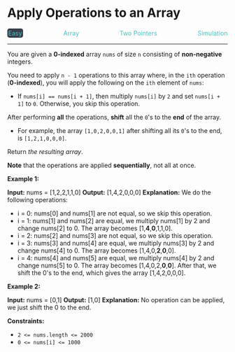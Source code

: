 # Apply Operations to an Array

<div style="display: flex; justify-content: space-between; align-items: center">
<div style="color: #46c6c2;
padding: 2px; background-color: #3a3f4b; border-radius: 5px;">Easy</div>
<div style="color: #46c6c2">Array</div>
<div style="color: #46c6c2">Two Pointers</div>
<div style="color: #46c6c2">Simulation</div>
</div>

---

You are given a **0-indexed** array `nums` of size `n` consisting of **non-negative** integers.

You need to apply `n - 1` operations to this array where, in the `ith` operation (**0-indexed**), you will apply the following on the `ith` element of `nums`:

*   If `nums[i] == nums[i + 1]`, then multiply `nums[i]` by `2` and set `nums[i + 1]` to `0`. Otherwise, you skip this operation.

After performing **all** the operations, **shift** all the `0`'s to the **end** of the array.

*   For example, the array `[1,0,2,0,0,1]` after shifting all its `0`'s to the end, is `[1,2,1,0,0,0]`.

Return _the resulting array_.

**Note** that the operations are applied **sequentially**, not all at once.

**Example 1:**

**Input:** nums = \[1,2,2,1,1,0\]
**Output:** \[1,4,2,0,0,0\]
**Explanation:** We do the following operations:
- i = 0: nums\[0\] and nums\[1\] are not equal, so we skip this operation.
- i = 1: nums\[1\] and nums\[2\] are equal, we multiply nums\[1\] by 2 and change nums\[2\] to 0. The array becomes \[1,**4**,**0**,1,1,0\].
- i = 2: nums\[2\] and nums\[3\] are not equal, so we skip this operation.
- i = 3: nums\[3\] and nums\[4\] are equal, we multiply nums\[3\] by 2 and change nums\[4\] to 0. The array becomes \[1,4,0,**2**,**0**,0\].
- i = 4: nums\[4\] and nums\[5\] are equal, we multiply nums\[4\] by 2 and change nums\[5\] to 0. The array becomes \[1,4,0,2,**0**,**0**\].
After that, we shift the 0's to the end, which gives the array \[1,4,2,0,0,0\].

**Example 2:**

**Input:** nums = \[0,1\]
**Output:** \[1,0\]
**Explanation:** No operation can be applied, we just shift the 0 to the end.

**Constraints:**

*   `2 <= nums.length <= 2000`
*   `0 <= nums[i] <= 1000`